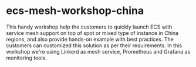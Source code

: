 # ecs-mesh-workshop-china
This handy workshop help the customers to quickly launch ECS with service mesh support on top of spot or mixed type of instance in China regions, and also provide hands-on example with best practices. The customers can customized this solution as per their requirements.  In this workshop we're using Linkerd as mesh service, Prometheus and Grafana as monitoring tools.

